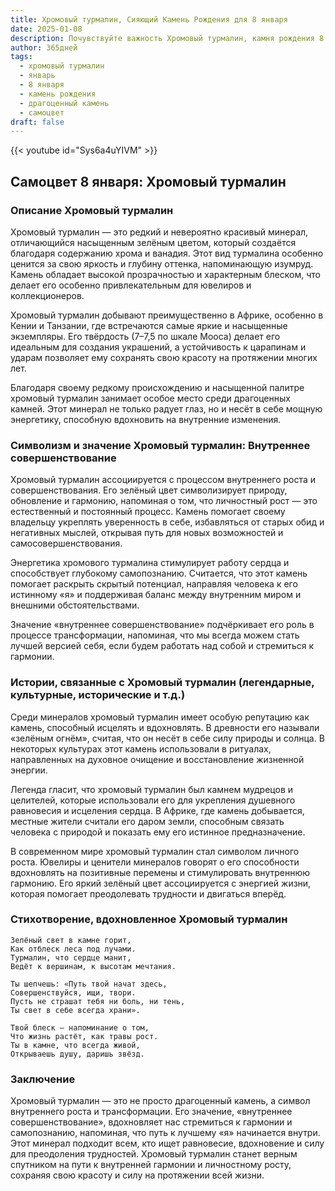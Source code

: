 ```yaml
---
title: Хромовый турмалин, Сияющий Камень Рождения для 8 января
date: 2025-01-08
description: Почувствуйте важность Хромовый турмалин, камня рождения 8 января, который символизирует Внутреннее совершенствование. Пусть его красота и значение осветят ваш день.
author: 365дней
tags:
  - хромовый турмалин
  - январь
  - 8 января
  - камень рождения
  - драгоценный камень
  - самоцвет
draft: false
---
```


{{< youtube id="Sys6a4uYIVM" >}}

## Самоцвет 8 января: Хромовый турмалин

### Описание Хромовый турмалин

Хромовый турмалин — это редкий и невероятно красивый минерал, отличающийся насыщенным зелёным цветом, который создаётся благодаря содержанию хрома и ванадия. Этот вид турмалина особенно ценится за свою яркость и глубину оттенка, напоминающую изумруд. Камень обладает высокой прозрачностью и характерным блеском, что делает его особенно привлекательным для ювелиров и коллекционеров.

Хромовый турмалин добывают преимущественно в Африке, особенно в Кении и Танзании, где встречаются самые яркие и насыщенные экземпляры. Его твёрдость (7–7,5 по шкале Мооса) делает его идеальным для создания украшений, а устойчивость к царапинам и ударам позволяет ему сохранять свою красоту на протяжении многих лет.

Благодаря своему редкому происхождению и насыщенной палитре хромовый турмалин занимает особое место среди драгоценных камней. Этот минерал не только радует глаз, но и несёт в себе мощную энергетику, способную вдохновить на внутренние изменения.

### Символизм и значение Хромовый турмалин: Внутреннее совершенствование

Хромовый турмалин ассоциируется с процессом внутреннего роста и совершенствования. Его зелёный цвет символизирует природу, обновление и гармонию, напоминая о том, что личностный рост — это естественный и постоянный процесс. Камень помогает своему владельцу укреплять уверенность в себе, избавляться от старых обид и негативных мыслей, открывая путь для новых возможностей и самосовершенствования.

Энергетика хромового турмалина стимулирует работу сердца и способствует глубокому самопознанию. Считается, что этот камень помогает раскрыть скрытый потенциал, направляя человека к его истинному «я» и поддерживая баланс между внутренним миром и внешними обстоятельствами.

Значение «внутреннее совершенствование» подчёркивает его роль в процессе трансформации, напоминая, что мы всегда можем стать лучшей версией себя, если будем работать над собой и стремиться к гармонии.

### Истории, связанные с Хромовый турмалин (легендарные, культурные, исторические и т.д.)

Среди минералов хромовый турмалин имеет особую репутацию как камень, способный исцелять и вдохновлять. В древности его называли «зелёным огнём», считая, что он несёт в себе силу природы и солнца. В некоторых культурах этот камень использовали в ритуалах, направленных на духовное очищение и восстановление жизненной энергии.

Легенда гласит, что хромовый турмалин был камнем мудрецов и целителей, которые использовали его для укрепления душевного равновесия и исцеления сердца. В Африке, где камень добывается, местные жители считали его даром земли, способным связать человека с природой и показать ему его истинное предназначение.

В современном мире хромовый турмалин стал символом личного роста. Ювелиры и ценители минералов говорят о его способности вдохновлять на позитивные перемены и стимулировать внутреннюю гармонию. Его яркий зелёный цвет ассоциируется с энергией жизни, которая помогает преодолевать трудности и двигаться вперёд.

### Стихотворение, вдохновленное Хромовый турмалин

```
Зелёный свет в камне горит,  
Как отблеск леса под лучами.  
Турмалин, что сердце манит,  
Ведёт к вершинам, к высотам мечтания.  

Ты шепчешь: «Путь твой начат здесь,  
Совершенствуйся, ищи, твори.  
Пусть не страшат тебя ни боль, ни тень,  
Ты свет в себе всегда храни».  

Твой блеск — напоминание о том,  
Что жизнь растёт, как травы рост.  
Ты в камне, что всегда живой,  
Открываешь душу, даришь звёзд.  
```

### Заключение

Хромовый турмалин — это не просто драгоценный камень, а символ внутреннего роста и трансформации. Его значение, «внутреннее совершенствование», вдохновляет нас стремиться к гармонии и самопознанию, напоминая, что путь к лучшему «я» начинается внутри. Этот минерал подходит всем, кто ищет равновесие, вдохновение и силу для преодоления трудностей. Хромовый турмалин станет верным спутником на пути к внутренней гармонии и личностному росту, сохраняя свою красоту и силу на протяжении всей жизни.